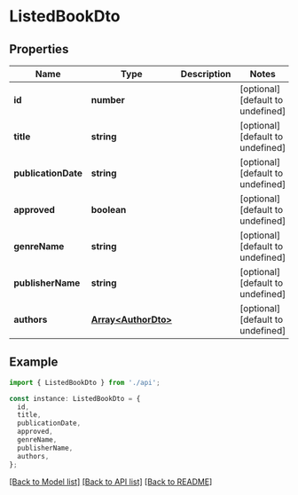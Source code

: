 # ListedBookDto

## Properties

| Name                | Type                                       | Description | Notes                             |
| ------------------- | ------------------------------------------ | ----------- | --------------------------------- |
| **id**              | **number**                                 |             | [optional] [default to undefined] |
| **title**           | **string**                                 |             | [optional] [default to undefined] |
| **publicationDate** | **string**                                 |             | [optional] [default to undefined] |
| **approved**        | **boolean**                                |             | [optional] [default to undefined] |
| **genreName**       | **string**                                 |             | [optional] [default to undefined] |
| **publisherName**   | **string**                                 |             | [optional] [default to undefined] |
| **authors**         | [**Array&lt;AuthorDto&gt;**](AuthorDto.md) |             | [optional] [default to undefined] |

## Example

```typescript
import { ListedBookDto } from './api';

const instance: ListedBookDto = {
  id,
  title,
  publicationDate,
  approved,
  genreName,
  publisherName,
  authors,
};
```

[[Back to Model list]](../README.md#documentation-for-models) [[Back to API list]](../README.md#documentation-for-api-endpoints) [[Back to README]](../README.md)
